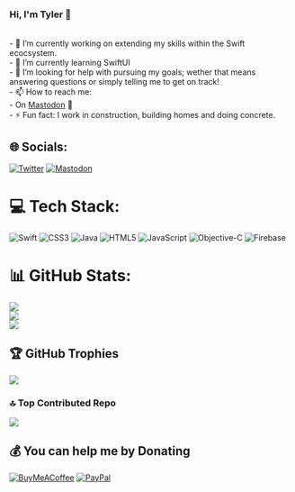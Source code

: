 
### Hi, I'm Tyler 👋<br>
<br>- 🔭 I’m currently working on extending my skills within the Swift ecocsystem.<br>- 🌱 I’m currently learning SwiftUI<br>- 🤔 I’m looking for help with pursuing my goals; wether that means answering questions or simply telling me to get on track!<br>- 📫 How to reach me:<br>  - On [Mastodon](https://mastodon.social/@MillerApps) 🐘<br>- ⚡ Fun fact: I work in construction, building homes and doing concrete.


## 🌐 Socials:
[![Twitter](https://img.shields.io/badge/Twitter-%231DA1F2.svg?logo=Twitter&logoColor=white)](https://twitter.com/millerapps) [![Mastodon](https://img.shields.io/badge/-MASTODON-%232B90D9?style=for-the-badge&logo=mastodon&logoColor=white)](https://mastodon.social/@millerApps) 

# 💻 Tech Stack:
![Swift](https://img.shields.io/badge/swift-F54A2A?style=flat&logo=swift&logoColor=white)
![CSS3](https://img.shields.io/badge/css3-%231572B6.svg?style=flat&logo=css3&logoColor=white) ![Java](https://img.shields.io/badge/java-%23ED8B00.svg?style=flat&logo=openjdk&logoColor=white) ![HTML5](https://img.shields.io/badge/html5-%23E34F26.svg?style=flat&logo=html5&logoColor=white) ![JavaScript](https://img.shields.io/badge/javascript-%23323330.svg?style=flat&logo=javascript&logoColor=%23F7DF1E) ![Objective-C](https://img.shields.io/badge/OBJECTIVE--C-%233A95E3.svg?style=flat&logo=apple&logoColor=white) ![Firebase](https://img.shields.io/badge/Firebase-039BE5?style=flat&logo=Firebase&logoColor=white)
# 📊 GitHub Stats:
![](https://github-readme-stats.vercel.app/api?username=MillerApps&theme=darcula&hide_border=true&include_all_commits=true&count_private=false)<br/>
![](https://github-readme-streak-stats.herokuapp.com/?user=MillerApps&theme=darcula&hide_border=true)<br/>
![](https://github-readme-stats.vercel.app/api/top-langs/?username=MillerApps&theme=darcula&hide_border=true&include_all_commits=true&count_private=false&layout=compact)

## 🏆 GitHub Trophies
![](https://github-profile-trophy.vercel.app/?username=MillerApps&theme=onedark&no-frame=true&no-bg=false&margin-w=4)

### 🔝 Top Contributed Repo
![](https://github-contributor-stats.vercel.app/api?username=MillerApps&limit=5&theme=onedark&combine_all_yearly_contributions=true)


  ## 💰 You can help me by Donating
  [![BuyMeACoffee](https://img.shields.io/badge/Buy%20Me%20a%20Coffee-ffdd00?style=for-the-badge&logo=buy-me-a-coffee&logoColor=black)](https://buymeacoffee.com/millerapps) [![PayPal](https://img.shields.io/badge/PayPal-00457C?style=for-the-badge&logo=paypal&logoColor=white)](https://paypal.me/tyemiller) 

  
<!-- Proudly created with GPRM ( https://gprm.itsvg.in ) -->
